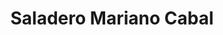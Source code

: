 ---
title: Saladero Mariano Cabal
url: /saladero-mariano-cabal/
latitude: -30.88
longitude: -60.04
---